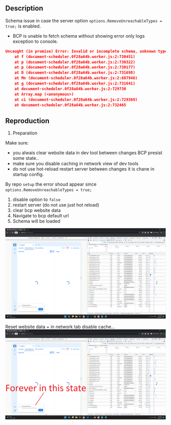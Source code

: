 
## Description

Schema issue in case the server option `options.RemoveUnreachableTypes = true;` is enabled. 

- BCP is unable to fetch schema without showing error only logs exception to console.

```json
Uncaught (in promise) Error: Invalid or incomplete schema, unknown type: Int. Ensure that a full introspection query is used in order to build a client schema.
    at f (document-scheduler.0f28a64b.worker.js:2:730451)
    at p (document-scheduler.0f28a64b.worker.js:2:730322)
    at p (document-scheduler.0f28a64b.worker.js:2:730177)
    at D (document-scheduler.0f28a64b.worker.js:2:731698)
    at Mn (document-scheduler.0f28a64b.worker.js:2:687946)
    at g (document-scheduler.0f28a64b.worker.js:2:731641)
    at document-scheduler.0f28a64b.worker.js:2:729730
    at Array.map (<anonymous>)
    at ci (document-scheduler.0f28a64b.worker.js:2:729369)
    at document-scheduler.0f28a64b.worker.js:2:732465
```
## Reproduction

1) Preparation
   
 Make sure:
- you alwais clear website data in dev tool between changes BCP presist some state..
- make sure you disable caching in network view of dev tools
- do not use hot-reload restart server between changes it is chane in startup config.
  

By repo `setup` the error shoud appear since `options.RemoveUnreachableTypes = true;` 

1) disable option to `false`
2) restart server (do not use just hot reload)
3) clear bcp website data
4) Navigate to bcp default url
5) Schema will be loaded


![Tux, the Linux mascot](/img/A.png)


Reset website data + in network tab disable cache...
 ![Tux, the Linux mascot](/img/B.png)